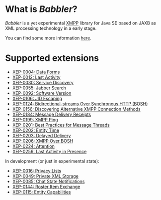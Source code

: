 # What is *Babbler*?

*Babbler* is a yet experimental [XMPP](http://xmpp.org) library for Java SE based on JAXB as XML processing technology in a early stage.

You can find some more information [here](http://babbler-xmpp.blogspot.de/).

# Supported extensions
* [XEP-0004: Data Forms](http://xmpp.org/extensions/xep-0004.html)
* [XEP-0012: Last Activity](http://xmpp.org/extensions/xep-0012.html)
* [XEP-0030: Service Discovery](http://xmpp.org/extensions/xep-0030.html)
* [XEP-0055: Jabber Search](http://xmpp.org/extensions/xep-0055.html)
* [XEP-0092: Software Version](http://xmpp.org/extensions/xep-0092.html)
* [XEP-0106: JID Escaping](http://xmpp.org/extensions/xep-0106.html)
* [XEP-0124: Bidirectional-streams Over Synchronous HTTP (BOSH)](http://xmpp.org/extensions/xep-0124.html)
* [XEP-0156: Discovering Alternative XMPP Connection Methods](http://xmpp.org/extensions/xep-0156.html)
* [XEP-0184: Message Delivery Receipts](http://xmpp.org/extensions/xep-0184.html)
* [XEP-0199: XMPP Ping](http://xmpp.org/extensions/xep-0199.html)
* [XEP-0201: Best Practices for Message Threads](http://xmpp.org/extensions/xep-0201.html)
* [XEP-0202: Entity Time](http://xmpp.org/extensions/xep-0202.html)
* [XEP-0203: Delayed Delivery](http://xmpp.org/extensions/xep-0203.html)
* [XEP-0206: XMPP Over BOSH](http://xmpp.org/extensions/xep-0206.html)
* [XEP-0224: Attention](http://xmpp.org/extensions/xep-0224.html)
* [XEP-0256: Last Activity in Presence](http://xmpp.org/extensions/xep-0256.html)

In development (or just in experimental state):
* [XEP-0016: Privacy Lists](http://xmpp.org/extensions/xep-0016.html)
* [XEP-0049: Private XML Storage](http://xmpp.org/extensions/xep-0049.html)
* [XEP-0085: Chat State Notifications](http://xmpp.org/extensions/xep-0085.html)
* [XEP-0144: Roster Item Exchange](http://xmpp.org/extensions/xep-0144.html)
* [XEP-0115: Entity Capabilities](http://xmpp.org/extensions/xep-0115.html)

